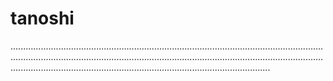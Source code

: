 # tanoshi

...............................................................................................................................................................................................................................................................................................................................................................
